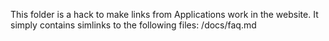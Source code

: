 This folder is a hack to make links from Applications work in the website.
It simply contains simlinks to the following files:
/docs/faq.md 
